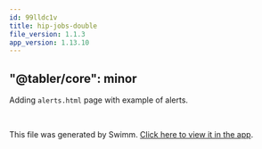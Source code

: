 ```yaml
---
id: 99lldc1v
title: hip-jobs-double
file_version: 1.1.3
app_version: 1.13.10
---
```


## "@tabler/core": minor

Adding `alerts.html` page with example of alerts.

<br/>

This file was generated by Swimm. [Click here to view it in the app](https://swimm-web-app.web.app/repos/Z2l0aHViJTNBJTNBdGFibGVyJTNBJTNBc2h1anV1dQ==/docs/99lldc1v).
